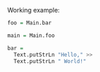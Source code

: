 Working example:

```haskell
foo = Main.bar

main = Main.foo

bar =
  Text.putStrLn "Hello," >>
  Text.putStrLn " World!"
```